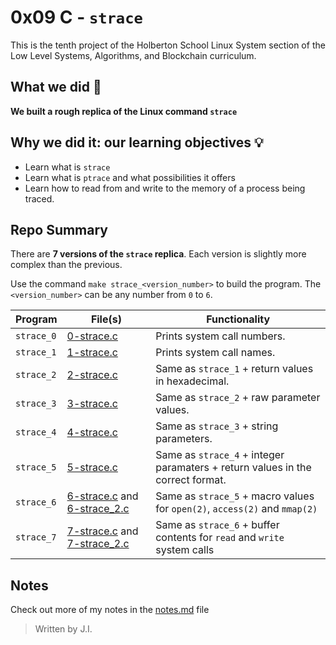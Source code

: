 # 0x09 C - `strace`

This is the tenth project of the Holberton School Linux System section of the Low Level Systems, Algorithms, and Blockchain curriculum.

## What we did 🤔

**We built a rough replica of the Linux command `strace`**

## Why we did it: our learning objectives 💡

* Learn what is `strace`
* Learn what is `ptrace` and what possibilities it offers
* Learn how to read from and write to the memory of a process being traced.

## Repo Summary

There are **7 versions of the `strace` replica**. Each version is slightly more complex than the previous.

Use the command `make strace_<version_number>` to build the program. The `<version_number>` can be any number from `0` to `6`.

| Program | File(s) | Functionality |
|-|-|-|
| `strace_0` | [0-strace.c](./0-strace.c) | Prints system call numbers. |
| `strace_1` | [1-strace.c](./1-strace.c) | Prints system call names. |
| `strace_2` | [2-strace.c](./2-strace.c) | Same as `strace_1` + return values in hexadecimal. |
| `strace_3` | [3-strace.c](./3-strace.c) | Same as `strace_2` + raw parameter values. |
| `strace_4` | [4-strace.c](./4-strace.c) | Same as `strace_3` + string parameters. |
| `strace_5` | [5-strace.c](./5-strace.c) | Same as `strace_4` + integer paramaters + return values in the correct format. |
| `strace_6` | [6-strace.c](./6-strace.c) and [6-strace_2.c](./6-strace_2.c) | Same as `strace_5` + macro values for `open(2)`, `access(2)` and `mmap(2)` |
| `strace_7` | [7-strace.c](./7-strace.c) and [7-strace_2.c](./7-strace_2.c) | Same as `strace_6` + buffer contents for `read` and `write` system calls |

## Notes

Check out more of my notes in the [notes.md](./notes.md) file


> Written by J.I.
